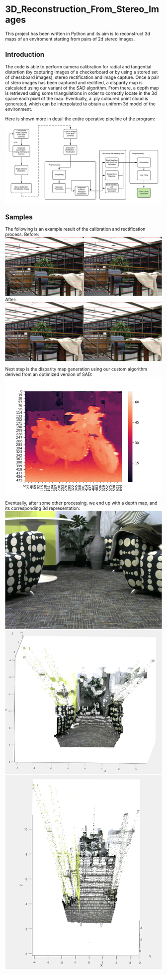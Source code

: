 # 3D_Reconstruction_From_Stereo_Images

This project has been written in Python and its aim is to reconstruct 3d maps of an enviroment starting from pairs of 2d stereo images.

## Introduction
The code is able to perform camera calibration for radial and tangential distortion (by capturing images of a checkerboard or by using a stored set of chessboard images), stereo rectification and image capture.
Once a pair of stero images has been captured and rectified, a disparity map is calculated using our variant of the SAD algorithm.
From there, a depth map is retrieved using some triangulations in order to correctly locate in the 3d space each pixel of the map.
Eventually, a .ply coloured point cloud is generated, which can be interpolated to obtain a uniform 3d model of the environment.

Here is shown more in detail the entire operative pipeline of the program:
![Pipeline](https://github.com/ArtyZiff35/3D_Reconstruction_From_Stereo_Images/blob/master/gitImages/pipeline.jpeg)

## Samples
The following is an example result of the calibration and rectification process.
Before:
![Before rectification](https://github.com/ArtyZiff35/3D_Reconstruction_From_Stereo_Images/blob/master/gitImages/beforeRect.png)
After:
![After rectification](https://github.com/ArtyZiff35/3D_Reconstruction_From_Stereo_Images/blob/master/gitImages/afterRec.png)

Next step is the disparity map generation using our custom algorithm derived from an optimized version of SAD:
![Disparity heat-map](https://github.com/ArtyZiff35/3D_Reconstruction_From_Stereo_Images/blob/master/gitImages/bikeSmoothHeatmap.png)

Eventually, after some other processing, we end up with a depth map, and its corresponding 3d representation:
![Original Image](https://github.com/ArtyZiff35/3D_Reconstruction_From_Stereo_Images/blob/master/gitImages/loungimage.png)
![Ply 1](https://github.com/ArtyZiff35/3D_Reconstruction_From_Stereo_Images/blob/master/gitImages/loung_size1.png)
![Ply 2](https://github.com/ArtyZiff35/3D_Reconstruction_From_Stereo_Images/blob/master/gitImages/lounge_size2.png)




